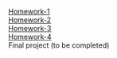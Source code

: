 [Homework-1](https://ruslan-lion.github.io/genius-homework/homework-1/)<br>
[Homework-2](https://ruslan-lion.github.io/genius-homework/homework-2/)<br>
[Homework-3](https://ruslan-lion.github.io/genius-homework/homework-3/)<br>
[Homework-4](https://ruslan-lion.github.io/genius-homework/homework-4/)<br>
Final project (to be completed)
